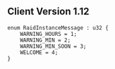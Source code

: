 ## Client Version 1.12

```rust,ignore
enum RaidInstanceMessage : u32 {
    WARNING_HOURS = 1;    
    WARNING_MIN = 2;    
    WARNING_MIN_SOON = 3;    
    WELCOME = 4;    
}

```
